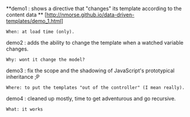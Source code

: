 
**demo1 : shows a directive that "changes" its template according to the content data **
[http://nmorse.github.io/data-driven-templates/demo_1.html]

	When: at load time (only).
	
demo2 : adds the ability to change the template when a watched variable changes.

	Why: wont it change the model?
	
demo3 : fix the scope and the shadowing of JavaScript's prototypical inheritance ;P

	Where: to put the templates "out of the controller" (I mean really).

demo4 : cleaned up mostly, time to get adventurous and go recursive.

	What: it works
